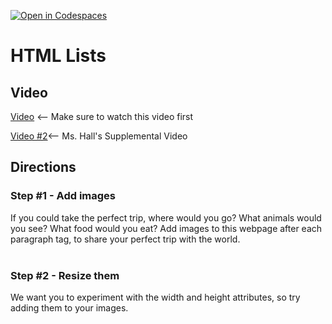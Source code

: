 [![Open in Codespaces](https://classroom.github.com/assets/launch-codespace-2972f46106e565e64193e422d61a12cf1da4916b45550586e14ef0a7c637dd04.svg)](https://classroom.github.com/open-in-codespaces?assignment_repo_id=20533520)
# HTML Lists <br>

## Video
[Video](https://youtu.be/LyINBQFpL0o) <-- Make sure to watch this video first

[Video #2](https://youtu.be/-D8o2RalEss)<-- Ms. Hall's Supplemental Video

## Directions 
### Step #1 - Add images <br>
If you could take the perfect trip, where would you go? What animals would you see? What food would you eat? Add images to this webpage after each paragraph tag, to share your perfect trip with the world.
<br><br>
### Step #2 - Resize them <br>
We want you to experiment with the width and height attributes, so try adding them to your images.
